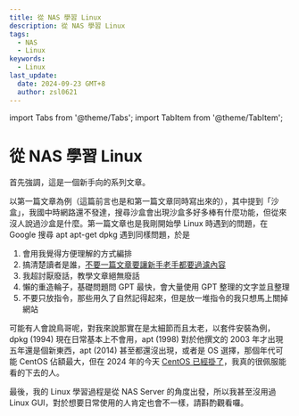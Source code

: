 ```yaml
---
title: 從 NAS 學習 Linux
description: 從 NAS 學習 Linux
tags:
  - NAS
  - Linux
keywords:
  - Linux
last_update:
  date: 2024-09-23 GMT+8
  author: zsl0621
---
```


import Tabs from '@theme/Tabs';
import TabItem from '@theme/TabItem';

# 從 NAS 學習 Linux

首先強調，這是一個新手向的系列文章。

以第一篇文章為例（這篇前言也是和第一篇文章同時寫出來的），其中提到「沙盒」，我國中時網路還不發達，搜尋沙盒會出現沙盒多好多棒有什麼功能，但從來沒人說過沙盒是什麼。第一篇文章也是我剛開始學 Linux 時遇到的問題，在 Google 搜尋 apt apt-get dpkg 遇到同樣問題，於是

1. 會用我覺得方便理解的方式編排
2. 搞清楚讀者是誰，[不要一篇文章要讓新手老手都要過濾內容](/docs/git/preliminaries/introduction)
3. 我超討厭廢話，教學文章絕無廢話
4. 懶的重造輪子，基礎問題問 GPT 最快，會大量使用 GPT 整理的文字並且整理
5. 不要只放指令，那些用久了自然記得起來，但是放一堆指令的我只想馬上關掉網站

可能有人會說鳥哥呢，對我來說那實在是太細節而且太老，以套件安裝為例，dpkg (1994) 現在日常基本上不會用，apt (1998) 對於他撰文的 2003 年才出現五年還是個新東西，apt (2014) 甚至都還沒出現，或者是 OS 選擇，那個年代可能 CentOS 佔額最大，但在 2024 年的今天 [CentOS 已經掛了](https://blog.darkthread.net/blog/centos-is-dead/)，我真的很佩服能看的下去的人。

最後，我的 Linux 學習過程是從 NAS Server 的角度出發，所以我甚至沒用過 Linux GUI，對於想要日常使用的人肯定也會不一樣，請斟酌觀看囉。

<!-- https://www.youtube.com/watch?v=KyADkmRVe0U -->
